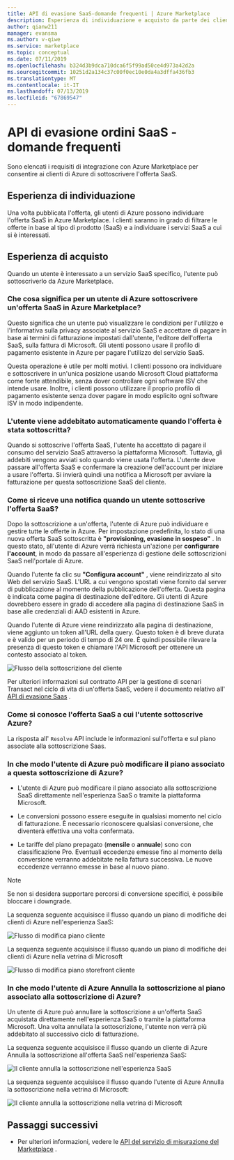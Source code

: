 ```yaml
---
title: API di evasione SaaS-domande frequenti | Azure Marketplace
description: Esperienza di individuazione e acquisto da parte dei clienti di un'offerta SaaS in Azure Marketplace.
author: qianw211
manager: evansma
ms.author: v-qiwe
ms.service: marketplace
ms.topic: conceptual
ms.date: 07/11/2019
ms.openlocfilehash: b324d3b9dca710dca6f5f99ad50ce4d973a42d2a
ms.sourcegitcommit: 10251d2a134c37c00f0ec10e0da4a3dffa436fb3
ms.translationtype: MT
ms.contentlocale: it-IT
ms.lasthandoff: 07/13/2019
ms.locfileid: "67869547"
---
```

# <a name="saas-fulfillment-apis---faq"></a>API di evasione ordini SaaS - domande frequenti

Sono elencati i requisiti di integrazione con Azure Marketplace per consentire ai clienti di Azure di sottoscrivere l'offerta SaaS.

## <a name="discovery-experience"></a>Esperienza di individuazione

Una volta pubblicata l'offerta, gli utenti di Azure possono individuare l'offerta SaaS in Azure Marketplace. I clienti saranno in grado di filtrare le offerte in base al tipo di prodotto (SaaS) e a individuare i servizi SaaS a cui si è interessati.

## <a name="purchase-experience"></a>Esperienza di acquisto

Quando un utente è interessato a un servizio SaaS specifico, l'utente può sottoscriverlo da Azure Marketplace.

### <a name="what-does-it-mean-for-an-azure-user-to-subscribe-to-a-saas-offer-in-azure-marketplace"></a>Che cosa significa per un utente di Azure sottoscrivere un'offerta SaaS in Azure Marketplace?

Questo significa che un utente può visualizzare le condizioni per l'utilizzo e l'informativa sulla privacy associate al servizio SaaS e accettare di pagare in base ai termini di fatturazione impostati dall'utente, l'editore dell'offerta SaaS, sulla fattura di Microsoft. Gli utenti possono usare il profilo di pagamento esistente in Azure per pagare l'utilizzo del servizio SaaS.

Questa operazione è utile per molti motivi. I clienti possono ora individuare e sottoscrivere in un'unica posizione usando Microsoft Cloud piattaforma come fonte attendibile, senza dover controllare ogni software ISV che intende usare. Inoltre, i clienti possono utilizzare il proprio profilo di pagamento esistente senza dover pagare in modo esplicito ogni software ISV in modo indipendente.

### <a name="is-the-user-charged-automatically-when-the-offer-is-subscribed"></a>L'utente viene addebitato automaticamente quando l'offerta è stata sottoscritta?

Quando si sottoscrive l'offerta SaaS, l'utente ha accettato di pagare il consumo del servizio SaaS attraverso la piattaforma Microsoft. Tuttavia, gli addebiti vengono avviati solo quando viene usata l'offerta. L'utente deve passare all'offerta SaaS e confermare la creazione dell'account per iniziare a usare l'offerta. Si invierà quindi una notifica a Microsoft per avviare la fatturazione per questa sottoscrizione SaaS del cliente.

### <a name="how-are-you-notified-when-a-user-subscribes-to-your-saas-offer"></a>Come si riceve una notifica quando un utente sottoscrive l'offerta SaaS?

Dopo la sottoscrizione a un'offerta, l'utente di Azure può individuare e gestire tutte le offerte in Azure. Per impostazione predefinita, lo stato di una nuova offerta SaaS sottoscritta è **"provisioning, evasione in sospeso"** . In questo stato, all'utente di Azure verrà richiesta un'azione per **configurare l'account**, in modo da passare all'esperienza di gestione delle sottoscrizioni SaaS nell'portale di Azure.

Quando l'utente fa clic su **"Configura account"** , viene reindirizzato al sito Web del servizio SaaS. L'URL a cui vengono spostati viene fornito dal server di pubblicazione al momento della pubblicazione dell'offerta. Questa pagina è indicata come pagina di destinazione dell'editore. Gli utenti di Azure dovrebbero essere in grado di accedere alla pagina di destinazione SaaS in base alle credenziali di AAD esistenti in Azure.

Quando l'utente di Azure viene reindirizzato alla pagina di destinazione, viene aggiunto un token all'URL della query. Questo token è di breve durata e è valido per un periodo di tempo di 24 ore. È quindi possibile rilevare la presenza di questo token e chiamare l'API Microsoft per ottenere un contesto associato al token.

![Flusso della sottoscrizione del cliente](media/saas-metering-service-integration-flow-a.png)

Per ulteriori informazioni sul contratto API per la gestione di scenari Transact nel ciclo di vita di un'offerta SaaS, vedere il documento relativo all' [API di evasione Saas](https://docs.microsoft.com/azure/marketplace/partner-center-portal/pc-saas-fulfillment-api-v2) .

### <a name="how-do-you-know-the-saas-offer-to-which-the-user-subscribes-in-azure"></a>Come si conosce l'offerta SaaS a cui l'utente sottoscrive Azure?

La risposta all' `Resolve` API include le informazioni sull'offerta e sul piano associate alla sottoscrizione Saas.

### <a name="how-can-the-azure-user-change-the-plan-associated-with-this-azure-subscription"></a>In che modo l'utente di Azure può modificare il piano associato a questa sottoscrizione di Azure?

* L'utente di Azure può modificare il piano associato alla sottoscrizione SaaS direttamente nell'esperienza SaaS o tramite la piattaforma Microsoft.

* Le conversioni possono essere eseguite in qualsiasi momento nel ciclo di fatturazione. È necessario riconoscere qualsiasi conversione, che diventerà effettiva una volta confermata.

* Le tariffe del piano prepagato (**mensile** o **annuale**) sono con classificazione Pro. Eventuali eccedenze emesse fino al momento della conversione verranno addebitate nella fattura successiva. Le nuove eccedenze verranno emesse in base al nuovo piano.

>[!Note]
>Se non si desidera supportare percorsi di conversione specifici, è possibile bloccare i downgrade.

La sequenza seguente acquisisce il flusso quando un piano di modifiche dei clienti di Azure nell'esperienza SaaS:

![Flusso di modifica piano cliente](media/saas-metering-service-integration-flow-b.png)

La sequenza seguente acquisisce il flusso quando un piano di modifiche dei clienti di Azure nella vetrina di Microsoft

![Flusso di modifica piano storefront cliente](media/saas-metering-service-integration-flow-c.png)

### <a name="how-can-the-azure-user-unsubscribe-from-the-plan-associated-with-azure-subscription"></a>In che modo l'utente di Azure Annulla la sottoscrizione al piano associato alla sottoscrizione di Azure?

Un utente di Azure può annullare la sottoscrizione a un'offerta SaaS acquistata direttamente nell'esperienza SaaS o tramite la piattaforma Microsoft. Una volta annullata la sottoscrizione, l'utente non verrà più addebitato al successivo ciclo di fatturazione.

La sequenza seguente acquisisce il flusso quando un cliente di Azure Annulla la sottoscrizione all'offerta SaaS nell'esperienza SaaS:

![Il cliente annulla la sottoscrizione nell'esperienza SaaS](media/saas-metering-service-integration-flow-d.png)

La sequenza seguente acquisisce il flusso quando l'utente di Azure Annulla la sottoscrizione nella vetrina di Microsoft:

![Il cliente annulla la sottoscrizione nella vetrina di Microsoft](media/saas-metering-service-integration-flow-e.png)

## <a name="next-steps"></a>Passaggi successivi

- Per ulteriori informazioni, vedere le [API del servizio di misurazione del Marketplace](./marketplace-metering-service-apis.md) .
